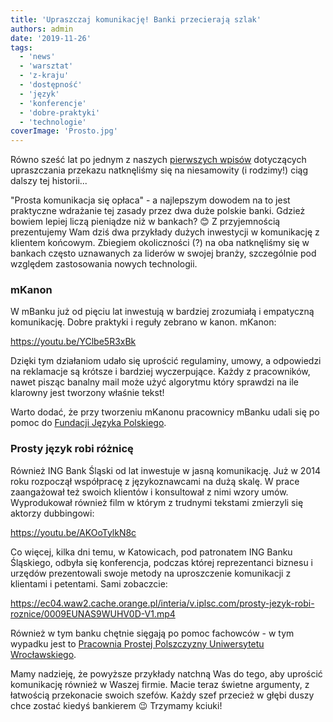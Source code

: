 ```yaml
---
title: 'Upraszczaj komunikację! Banki przecierają szlak'
authors: admin
date: '2019-11-26'
tags:
  - 'news'
  - 'warsztat'
  - 'z-kraju'
  - 'dostępność'
  - 'język'
  - 'konferencje'
  - 'dobre-praktyki'
  - 'technologie'
coverImage: 'Prosto.jpg'
---
```


Równo sześć lat po jednym z naszych
[pierwszych wpisów](../prostota-glupcze/index.md) dotyczących upraszczania
przekazu natknęliśmy się na niesamowity (i rodzimy!) ciąg dalszy tej historii...

<!--truncate-->

"Prosta komunikacja się opłaca" - a najlepszym dowodem na to jest praktyczne
wdrażanie tej zasady przez dwa duże polskie banki. Gdzież bowiem lepiej liczą
pieniądze niż w bankach? 😊 Z przyjemnością prezentujemy Wam dziś dwa przykłady
dużych inwestycji w komunikację z klientem końcowym. Zbiegiem okoliczności (?)
na oba natknęliśmy się w bankach często uznawanych za liderów w swojej branży,
szczególnie pod względem zastosowania nowych technologii.

### mKanon

W mBanku już od pięciu lat inwestują w bardziej zrozumiałą i empatyczną
komunikację. Dobre praktyki i reguły zebrano w kanon. mKanon:

https://youtu.be/YClbe5R3xBk

Dzięki tym działaniom udało się uprościć regulaminy, umowy, a odpowiedzi na
reklamacje są krótsze i bardziej wyczerpujące. Każdy z pracowników, nawet pisząc
banalny mail może użyć algorytmu który sprawdzi na ile klarowny jest tworzony
właśnie tekst!

Warto dodać, że przy tworzeniu mKanonu pracownicy mBanku udali się po pomoc do
[Fundacji Języka Polskiego](http://fundacjajezykapolskiego.pl).

### Prosty język robi różnicę

Również ING Bank Śląski od lat inwestuje w jasną komunikację. Już w 2014 roku
rozpoczął współpracę z językoznawcami na dużą skalę. W prace zaangażował też
swoich klientów i konsultował z nimi wzory umów. Wyprodukował również film w
którym z trudnymi tekstami zmierzyli się aktorzy dubbingowi:

https://youtu.be/AKOoTylkN8c

Co więcej, kilka dni temu, w Katowicach, pod patronatem ING Banku Śląskiego,
odbyła się konferencja, podczas której reprezentanci biznesu i urzędów
prezentowali swoje metody na uproszczenie komunikacji z klientami i petentami.
Sami zobaczcie:

https://ec04.waw2.cache.orange.pl/interia/v.iplsc.com/prosty-jezyk-robi-roznice/0009EUNAS9WUHV0D-V1.mp4

Również w tym banku chętnie sięgają po pomoc fachowców - w tym wypadku jest to
[Pracownia Prostej Polszczyzny Uniwersytetu Wrocławskiego](http://ppp.uni.wroc.pl/).

Mamy nadzieję, że powyższe przykłady natchną Was do tego, aby uprościć
komunikację również w Waszej firmie. Macie teraz świetne argumenty, z łatwością
przekonacie swoich szefów. Każdy szef przecież w głębi duszy chce zostać kiedyś
bankierem 😉 Trzymamy kciuki!
